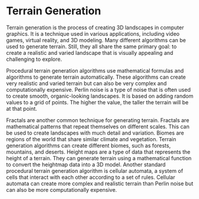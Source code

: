 # Terrain Generation

Terrain generation is the process of creating 3D landscapes in computer graphics. It is a technique used in various applications, including video games, virtual reality, and 3D modeling. Many different algorithms can be used to generate terrain. Still, they all share the same primary goal: to create a realistic and varied landscape that is visually appealing and challenging to explore.

Procedural terrain generation algorithms use mathematical formulas and algorithms to generate terrain automatically. These algorithms can create very realistic and varied terrain but can also be very complex and computationally expensive.
Perlin noise is a type of noise that is often used to create smooth, organic-looking landscapes. It is based on adding random values to a grid of points. The higher the value, the taller the terrain will be at that point.

Fractals are another common technique for generating terrain. Fractals are mathematical patterns that repeat themselves on different scales. This can be used to create landscapes with much detail and variation.
Biomes are regions of the world that share similar climate and vegetation. Terrain generation algorithms can create different biomes, such as forests, mountains, and deserts.
Height maps are a type of data that represents the height of a terrain. They can generate terrain using a mathematical function to convert the heightmap data into a 3D model.
Another standard procedural terrain generation algorithm is cellular automata, a system of cells that interact with each other according to a set of rules. Cellular automata can create more complex and realistic terrain than Perlin noise but can also be more computationally expensive.
